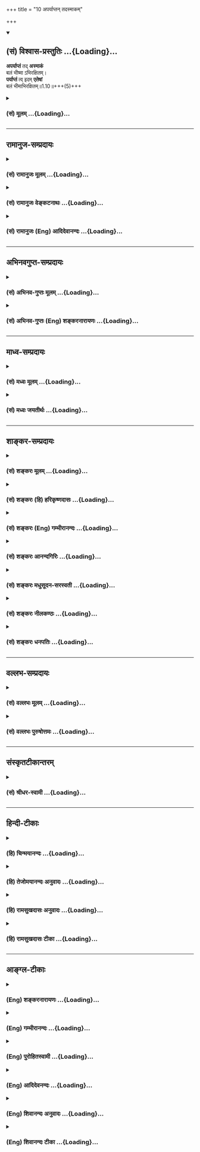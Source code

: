+++
title = "10 अपर्याप्तन् तदस्माकम्"

+++
<div class="js_include" newlevelforh1="2" title="(सं) विश्वास-प्रस्तुतिः" unfilled url="/mahAbhAratam/shlokashaH/06-bhIShma-parva/03-bhagavad-gItA-parva/saMskRtam/vishvAsa-prastutiH/01_arjuna-viShAda-yogaH/10_aparyAptan_tadasm.md">
<details open><summary><h2>(सं) विश्वास-प्रस्तुतिः ...{Loading}...</h2></summary>

**अपर्याप्तं** तद् **अस्माकं**  
बलं भीष्मा ऽभिरक्षितम्।  
**पर्याप्तं** त्व् इदम् **एतेषां**  
बलं भीमाभिरक्षितम्॥1.10॥+++(5)+++
</details>
</div>
<div class="js_include collapsed" newlevelforh1="3" title="(सं) मूलम्" unfilled url="/mahAbhAratam/shlokashaH/06-bhIShma-parva/03-bhagavad-gItA-parva/saMskRtam/mUlam/01_arjuna-viShAda-yogaH/10_aparyAptan_tadasm.md">
<details><summary><h3>(सं) मूलम् ...{Loading}...</h3></summary>

अपर्याप्तं तदस्माकं बलं भीष्माभिरक्षितम्।  
पर्याप्तं त्विदमेतेषां बलं भीमाभिरक्षितम्।।1.10।।
</details>
</div>


_________________
## रामानुज-सम्प्रदायः
<div class="js_include collapsed" newlevelforh1="3" title="(सं) रामानुजः मूलम्" unfilled url="/mahAbhAratam/shlokashaH/06-bhIShma-parva/03-bhagavad-gItA-parva/saMskRtam/rAmAnujaH/mUlam/01_arjuna-viShAda-yogaH/10_aparyAptan_tadasm.md">
<details><summary><h3>(सं) रामानुजः मूलम् ...{Loading}...</h3></summary>

१९-तमस्य टीका दृश्या।
</details>
</div>
<div class="js_include collapsed" newlevelforh1="3" title="(सं) रामानुजः वेङ्कटनाथः" unfilled url="/mahAbhAratam/shlokashaH/06-bhIShma-parva/03-bhagavad-gItA-parva/saMskRtam/rAmAnujaH/venkaTanAthaH/01_arjuna-viShAda-yogaH/10_aparyAptan_tadasm.md">
<details><summary><h3>(सं) रामानुजः वेङ्कटनाथः ...{Loading}...</h3></summary>

११-तमस्य व्याख्या दृश्या।
</details>
</div>
<div class="js_include collapsed" newlevelforh1="3" title="(सं) रामानुजः (Eng) आदिदेवानन्दः" unfilled url="/mahAbhAratam/shlokashaH/06-bhIShma-parva/03-bhagavad-gItA-parva/saMskRtam/rAmAnujaH/english/AdidevAnandaH/01_arjuna-viShAda-yogaH/10_aparyAptan_tadasm.md">
<details><summary><h3>(सं) रामानुजः (Eng) आदिदेवानन्दः ...{Loading}...</h3></summary>

1.1 - 1.19 Dhrtarastra said - Sanjaya said Duryodhana, after viewing the forces of Pandavas protected by Bhima, and his own forces protected by Bhisma conveyed his views thus to Drona, his teacher, about the adeacy of Bhima's forces for conering the Kaurava forces and the inadeacy of his own forces for victory against the Pandava forces. He was grief-stricken within. Observing his (Duryodhana's) despondecny, Bhisma,
in order to cheer him, roared like a lion, and then blowing his conch,
made his side sound their conchs and kettle-drums, which made an uproar as a sign of victory. Then, having heard that great tumult, Arjuna and Sri Krsna the Lord of all lords, who was acting as the charioteer of Arjuna, sitting in their great chariot which was powerful enough to coner the three worlds; blew their divine conchs Srimad Pancajanya and Devadatta. Then, both Yudhisthira and Bhima blew their respective conchs separately. That tumult rent asunder the hearts of your sons, led by Duryodhana. The sons of Dhrtarastra then thought, 'Our cause is almost lost now itself.' So said Sanjaya to Dhrtarastra who was longing for their victory. Sanjaya said to Dhrtarastra: Then, seeing the Kauravas,
who were ready for battle, Arjuna, who had Hanuman, noted for his exploit of burning Lanka, as the emblem on his flag on his chariot,
directed his charioteer Sri Krsna, the Supreme Lord-who is overcome by parental love for those who take shelter in Him who is the treasure-house of knowledge, power, lordship, energy, potency and splendour, whose sportive delight brings about the origin, sustentation and dissolution of the entire cosmos at His will, who is the Lord of the senses, who controls in all ways the senses inner and outer of all,
superior and inferior - by saying, 'Station my chariot in an appropriate place in order that I may see exactly my enemies who are eager for battle.'

</details>
</div>


_________________
## अभिनवगुप्त-सम्प्रदायः
<div class="js_include collapsed" newlevelforh1="3" title="(सं) अभिनव-गुप्तः मूलम्" unfilled url="/mahAbhAratam/shlokashaH/06-bhIShma-parva/03-bhagavad-gItA-parva/saMskRtam/abhinava-guptaH/mUlam/01_arjuna-viShAda-yogaH/10_aparyAptan_tadasm.md">
<details><summary><h3>(सं) अभिनव-गुप्तः मूलम् ...{Loading}...</h3></summary>

।।1.10।। अपर्याप्तमिति। भीमसेनाभिरक्षितं पाण्डवीयं बलम् अस्माकमपर्याप्तं
जेतुमशक्यम् +++(S N जेतुमसमर्थम्)+++। यदि वा +++(K अथवा)+++ अपर्याप्तम्
कियत्तदस्मद्बलस्येत्येवार्थः +++(K omits एव)+++। इदं तु भीष्माभिरक्षितं
बलमस्माकं सम्बन्धि एतेषां पाण्डवानां पर्याप्तम् +++(S पाण्वानां बलं
पर्याप्तम् N omit पर्याप्तम्)+++ जेतुं शक्यम् +++(S शक्तम्)+++ यदि वा पर्याप्तं
बहु न समरे जय्यमेतैरिति।  

</details>
</div>
<div class="js_include collapsed" newlevelforh1="3" title="(सं) अभिनव-गुप्तः (Eng) शङ्करनारायणः" unfilled url="/mahAbhAratam/shlokashaH/06-bhIShma-parva/03-bhagavad-gItA-parva/saMskRtam/abhinava-guptaH/english/shankaranArAyaNaH/01_arjuna-viShAda-yogaH/10_aparyAptan_tadasm.md">
<details><summary><h3>(सं) अभिनव-गुप्तः (Eng) शङ्करनारायणः ...{Loading}...</h3></summary>

1.10 Aparyaptam etc. For us, for Pandava army grauded by Bhimasena is
unlimited, i.e., it is not possible to vanish; or it is not sufficient,
i.e., very insignificant when compared with our army. This is the
meaning. On the other hand, for these Pandavas, this army guarded by
Bhisma, belonging to us, is limited i.e., it is possible to vanish; or
it is sufficient i.e., too much; in other words it is not possible to be
vanished in the war by these (Pandavas).

</details>
</div>


_________________
## माध्व-सम्प्रदायः
<div class="js_include collapsed" newlevelforh1="3" title="(सं) मध्वः मूलम्" unfilled url="/mahAbhAratam/shlokashaH/06-bhIShma-parva/03-bhagavad-gItA-parva/saMskRtam/madhvaH/mUlam/01_arjuna-viShAda-yogaH/10_aparyAptan_tadasm.md">
<details><summary><h3>(सं) मध्वः मूलम् ...{Loading}...</h3></summary>

  
  
।।1.10।। Sri Madhvacharya did not comment on this sloka. The commentary
starts from 2.11.  
  

</details>
</div>
<div class="js_include collapsed" newlevelforh1="3" title="(सं) मध्वः जयतीर्थः" unfilled url="/mahAbhAratam/shlokashaH/06-bhIShma-parva/03-bhagavad-gItA-parva/saMskRtam/madhvaH/jayatIrthaH/01_arjuna-viShAda-yogaH/10_aparyAptan_tadasm.md">
<details><summary><h3>(सं) मध्वः जयतीर्थः ...{Loading}...</h3></summary>

  
  
।।1.10।। Sri Jayatirtha did not comment on this sloka. The commentary
starts from 2.11.  
  

</details>
</div>


_________________
## शाङ्कर-सम्प्रदायः
<div class="js_include collapsed" newlevelforh1="3" title="(सं) शङ्करः मूलम्" unfilled url="/mahAbhAratam/shlokashaH/06-bhIShma-parva/03-bhagavad-gItA-parva/saMskRtam/shankaraH/mUlam/01_arjuna-viShAda-yogaH/10_aparyAptan_tadasm.md">
<details><summary><h3>(सं) शङ्करः मूलम् ...{Loading}...</h3></summary>

1.10 Sri Sankaracharya did not comment on this sloka. The commentary
starts from 2.10.  
  

</details>
</div>
<div class="js_include collapsed" newlevelforh1="3" title="(सं) शङ्करः (हि) हरिकृष्णदासः" unfilled url="/mahAbhAratam/shlokashaH/06-bhIShma-parva/03-bhagavad-gItA-parva/saMskRtam/shankaraH/hindI/harikRShNadAsaH/01_arjuna-viShAda-yogaH/10_aparyAptan_tadasm.md">
<details><summary><h3>(सं) शङ्करः (हि) हरिकृष्णदासः ...{Loading}...</h3></summary>

।।1.10।। Sri Sankaracharya did not comment on this sloka.  
  

</details>
</div>
<div class="js_include collapsed" newlevelforh1="3" title="(सं) शङ्करः (Eng) गम्भीरानन्दः" unfilled url="/mahAbhAratam/shlokashaH/06-bhIShma-parva/03-bhagavad-gItA-parva/saMskRtam/shankaraH/english/gambhIrAnandaH/01_arjuna-viShAda-yogaH/10_aparyAptan_tadasm.md">
<details><summary><h3>(सं) शङ्करः (Eng) गम्भीरानन्दः ...{Loading}...</h3></summary>

1.10 Sri Sankaracharya did not comment on this sloka. The commentary
starts from 2.10.

</details>
</div>
<div class="js_include collapsed" newlevelforh1="3" title="(सं) शङ्करः आनन्दगिरिः" unfilled url="/mahAbhAratam/shlokashaH/06-bhIShma-parva/03-bhagavad-gItA-parva/saMskRtam/shankaraH/AnandagiriH/01_arjuna-viShAda-yogaH/10_aparyAptan_tadasm.md">
<details><summary><h3>(सं) शङ्करः आनन्दगिरिः ...{Loading}...</h3></summary>

।।1.10।। राजा पुनरपि स्वकीयभयाभावे हेत्वन्तरमाचार्यं प्रत्यावेदयति
**अपर्याप्तमिति।** अस्माकं खल्विदमेकादशसंख्याकाक्षौहिणीपरिगणितमपरिमितं
बलं भीष्मेण च प्रथितमहामहिम्ना सूक्ष्मबुद्धिना सर्वतो रक्षितं पर्याप्तं
परेषां परिभवे समर्थम्। एतेषां पुनस्तदल्पं सप्तसंख्याकाश्रौहिणीपरिमितं
बलं भीमेन च चपलबुद्धिना कुशलताविकलेन परिपालितमपर्याप्तम्।
अस्मानभिभवितुमसमर्थमित्यर्थः। अथवा तदिदमस्माकं बलं
भीष्माधिष्ठितमपर्याप्तमपरिमितमधृष्यमक्षोभ्यम् एतेषां तु पाण्डवानां बलं
भीमेनाभिरक्षितं पर्याप्तं परिमितम्। सोढुं शक्यमित्यर्थः। अथवा
तत्पाण्डवानां बलमपर्याप्तं नालमस्माकमस्मभ्यं भीष्माभिरक्षितं
भीष्मोऽभिरक्षितोऽस्मै परबलनिवृत्त्यर्थमिति तदेव तथोच्यते इदं पुनरस्मदीयं
बलमेतेषां पाण्डवानां पर्याप्तं परिभवे समर्थं भीमाभिरक्षितं भीमो
दुर्बलहृदयो यस्मादस्मै परबलनिवृत्त्यर्थमभिरक्षितस्तस्मादस्माकं न
किञ्चिदपि भयकारणमस्तीत्यर्थः।  

</details>
</div>
<div class="js_include collapsed" newlevelforh1="3" title="(सं) शङ्करः मधुसूदन-सरस्वती" unfilled url="/mahAbhAratam/shlokashaH/06-bhIShma-parva/03-bhagavad-gItA-parva/saMskRtam/shankaraH/madhusUdana-sarasvatI/01_arjuna-viShAda-yogaH/10_aparyAptan_tadasm.md">
<details><summary><h3>(सं) शङ्करः मधुसूदन-सरस्वती ...{Loading}...</h3></summary>

।।1.10।। राजा पुनरपि सैन्यद्वयसाम्यमाशङ्क्य स्वसैन्याधिक्यमावेदयति
अपर्याप्तमनन्तमेकादशाक्षौहिणीपरिमितं भीष्मेण च प्रथितमहिम्ना
सूक्ष्मबुद्धिनाभितः सर्वतो रक्षितं तत्तादृशगुणवत्पुरुषाधिष्ठितमस्माकं
बलम्। एतेषां पाण्डवानां बलं तु पर्याप्तं परिमितं
सप्ताक्षौहिणीमात्रात्मकत्कत्वान्नयूनं भीमेन चातिचपलबुद्धिना रक्षितम्
तस्मादस्माकमेव विजयो भविष्यतीत्यभिप्रायः। अथवा तत्पाण्डवानां
बलमपर्याप्तं नालमस्माकभस्मभ्यम्। क्रीदृशं तत्।
भीष्मोऽभिरक्षितोऽस्माभिर्यस्मै यन्निवृत्त्यर्थमित्यर्थः। तत्पाण्डवबलं
भीष्माभिरक्षितं इदं पुनरस्मदीयं बलमेतेषां पाण्डवानां पर्याप्तं परिभवे
समर्थं भीमोऽतिदुर्बलहृदयोऽभिरक्षितो यस्मै तदस्माकं बलं भीमाभिरक्षितं
यस्माद्भीमोऽत्ययोग्य एवैतन्निवृत्त्यर्थं तै रक्षितस्तस्मादस्माकं न
किंचिदपि भयकारणमस्तीत्यभिप्रायः। एवंचेन्निर्भयोऽसि तर्हि किमिति बहु
जल्पसीत्यत आह। कर्तव्यविशेषद्योती तुशब्दः।  
  

</details>
</div>
<div class="js_include collapsed" newlevelforh1="3" title="(सं) शङ्करः नीलकण्ठः" unfilled url="/mahAbhAratam/shlokashaH/06-bhIShma-parva/03-bhagavad-gItA-parva/saMskRtam/shankaraH/nIlakaNThaH/01_arjuna-viShAda-yogaH/10_aparyAptan_tadasm.md">
<details><summary><h3>(सं) शङ्करः नीलकण्ठः ...{Loading}...</h3></summary>

।।1.10।। पर्याप्तं परित आप्तं परिवेष्टितम्। पाण्डवसैन्यं हि
सप्ताक्षौहिणीमितत्वादल्पं बहुनैकादशाक्षौहिणीमितेनास्मत्सैन्येन
वेष्टयितुं शक्यं नतु तदीयेनास्मदीयमित्यर्थः। एवं च पर्याप्तमित्यस्य
पारणीयमित्यर्थः।  
  

</details>
</div>
<div class="js_include collapsed" newlevelforh1="3" title="(सं) शङ्करः धनपतिः" unfilled url="/mahAbhAratam/shlokashaH/06-bhIShma-parva/03-bhagavad-gItA-parva/saMskRtam/shankaraH/dhanapatiH/01_arjuna-viShAda-yogaH/10_aparyAptan_tadasm.md">
<details><summary><h3>(सं) शङ्करः धनपतिः ...{Loading}...</h3></summary>

।।1.10।। स्वोत्कर्षे हेत्वन्तरमाह **अपर्याप्तमिति।** तत्परेषां
बलमस्माकं बलं सैन्यमभिभवितुमपर्याप्तसमर्थं यतोऽस्माकं बलं भीष्मेण
प्रथितमहिम्नातिशूरेण रक्षितमिदभस्मदीयं तु बलमेतेषां सैन्यमभिभवितुं
पर्याप्तं समर्थम्। यतः परेषां बलं भीमेन बालेनाभिरक्षितमित्यर्थः। यद्वा
तत्परोक्षं सर्वं विषयीकर्तुमशक्यमस्माकं बलं भीष्मेण
चाभिरक्षितमतोऽपर्याप्तं पर्याप्तुमभिभवितुं क्षोभयितुमशक्यम्। एतेषां
त्विदं परिदृश्यमानं परिमितमितियावत्। भीमेन चाभिरक्षितभतः पर्याप्तं
पर्याप्तुमभिभवितुं क्षोभयितुं सोढुं च शक्यमित्यर्थः। यद्वा तत्तस्मात्
अस्माकमिदं बलमपर्याप्तं परि समन्तादितस्ततः सर्वं प्राप्तं न भवति किंतु
स्वकीयमेव बहु एतेषां तु बलं परि समन्तादितस्ततः प्राप्तं
पर्याप्तमतोऽस्मत्सैन्यं मनो दत्त्वा युद्धं करिष्यतीति कृत्वास्माकं
प्राबल्यमिति भावः। अस्माकं किलेदमेकादशाक्षौहिणीपरिमितं बलं भीष्मेण
चाभिरक्षितं पर्याप्तं परेषां परिभवे समर्थं एतेषां पुनस्तदल्पं
सप्ताक्षौहिणीपरिमितं बलं भीमेन चपलबुद्धिना कुशलताविकलेन
परिपालितमपर्याप्तम्। अस्मानभिभवितुमसमर्थमित्यर्थः।। अथवा तदिदमस्माकं
बलमपर्याप्तमनल्पं भीष्मेण चाधिष्ठितं तेषां तु बलं पर्याप्तमल्पं भीमेन
चाधिष्ठितमतोऽस्माकमेव जयो भविष्यतीति भावः। अथवा तत्पाण्डवानां
बलमस्माकमस्मभ्यं अपर्याप्तं नालम् यत एतेषां बलं भीष्माभिरक्षितं
भीष्मोऽभिरक्षितो निवृत्त्यर्थमस्मै। ततः इदं पुनरस्मदीयं बलं तेषां परिभवे
पर्याप्तं समर्थम्। यतो भीमोऽभिरक्षितोऽस्मै तत् अस्मत्सैन्यनिवृत्त्यर्थं
दुर्बलहृदयो भीमः परैरभिरक्षित इत्यर्थइत्येके। यत्तु तथाभूतैर्युक्तमपि
भीष्मेणाभिरक्षितमपि अस्माकं बलं सैन्यमपर्याप्तं तैः सह योद्धुमसमर्थं
भाति इदं त्वेतेषां पाण्डवानां बलं भीमाभिरक्षितं सत् पर्याप्तं समर्थं
भाति। भीष्मस्योभयपक्षपातित्वादिति भाव इति तदुपेक्ष्यम्। प्रकरणविरोधात्।
तदेवं बहुमानयुक्तं राजवाक्यं श्रुत्वा भीष्मः किं कृतवानिति
स्वग्रन्थविरोधाच्च।  

</details>
</div>


_________________
## वल्लभ-सम्प्रदायः
<div class="js_include collapsed" newlevelforh1="3" title="(सं) वल्लभः मूलम्" unfilled url="/mahAbhAratam/shlokashaH/06-bhIShma-parva/03-bhagavad-gItA-parva/saMskRtam/vallabhaH/mUlam/01_arjuna-viShAda-yogaH/10_aparyAptan_tadasm.md">
<details><summary><h3>(सं) वल्लभः मूलम् ...{Loading}...</h3></summary>

।।1.2 1.11।। दुर्योधनोऽपि वृकोदरादिभी रक्षितं पाण्डवानां बलं
भीष्माभिरक्षितं स्वीयं च बलं विलोक्य आत्मजविजये तद्बलस्य पर्याप्ततां
आत्मबलस्य तद्बिजयेऽपर्याप्ततां च आचार्ये निवेद्यान्तरेव विष्ण्णोऽभूत्।  

</details>
</div>
<div class="js_include collapsed" newlevelforh1="3" title="(सं) वल्लभः पुरुषोत्तमः" unfilled url="/mahAbhAratam/shlokashaH/06-bhIShma-parva/03-bhagavad-gItA-parva/saMskRtam/vallabhaH/puruShottamaH/01_arjuna-viShAda-yogaH/10_aparyAptan_tadasm.md">
<details><summary><h3>(सं) वल्लभः पुरुषोत्तमः ...{Loading}...</h3></summary>

  
  
।।1.10।। एवं सर्वाननूद्यैतद्रक्षितमप्यस्मद्बलं तद्बलयुद्धासमर्थं मम
भातीत्याह अपर्याप्तमिति। भीष्माभिरक्षितमप्यस्माकं बलं अपर्याप्तं तैः सह
योद्धुमसमर्थं भाति। द्रोणः कदाचित्कुप्येदिति भीष्माभिरक्षितमेवोक्तम्।
पाण्डवानां च बलमस्मामिर्योद्धुं समर्थं भातीत्याह पर्याप्तमिति। इदं तेषां
पाण्डवानां बलं भीमेनाभितः सर्वतो रक्षितं सत् पर्याप्तं समर्थं प्रतिभाति।
तुशब्देनापर्याप्तपक्षो निराकृतः। यद्वा तत्प्रसिद्धमस्माकं बलं अपर्याप्तं
अत्यधिकम्। किञ्च भीष्मेणाभितो रक्षितम्। तेषां तु बलं शूरभूयिष्ठमपि
पर्याप्तम् अक्षौहिणीसप्तकमितत्वात्। किञ्च भीमेनाभिरक्षितम्।  
  
  
  

</details>
</div>


_________________
## संस्कृतटीकान्तरम्
<div class="js_include collapsed" newlevelforh1="3" title="(सं) श्रीधर-स्वामी" unfilled url="/mahAbhAratam/shlokashaH/06-bhIShma-parva/03-bhagavad-gItA-parva/saMskRtam/shrIdhara-svAmI/01_arjuna-viShAda-yogaH/10_aparyAptan_tadasm.md">
<details><summary><h3>(सं) श्रीधर-स्वामी ...{Loading}...</h3></summary>

**।।1.10।।** ततः किमित्यत आह **अपर्याप्तमिति।** तत्
तथाभूतैर्वीरैयुक्तमपि भीष्मेणाभिरक्षितमप्यस्माकं बलं सैन्यमपर्याप्तं तैः
सह योद्धुमसमर्थं भाति। इदं तु एतेषां पाण्डवानां बलं भीमेनाभिरक्षितं सत्
पर्याप्तं समर्थं भाति। भीष्मस्योभयपक्षपातित्वात्। अस्मद्बलं पाण्डवसैन्यं
प्रत्यसमर्थम्। भीमस्यैकपक्षपातित्वात्।  
  

</details>
</div>


_________________
## हिन्दी-टीकाः
<div class="js_include collapsed" newlevelforh1="3" title="(हि) चिन्मयानन्दः" unfilled url="/mahAbhAratam/shlokashaH/06-bhIShma-parva/03-bhagavad-gItA-parva/hindI/chinmayAnandaH/01_arjuna-viShAda-yogaH/10_aparyAptan_tadasm.md">
<details><summary><h3>(हि) चिन्मयानन्दः ...{Loading}...</h3></summary>

।।1.10।। हिन्दुओं की प्राचीन युद्ध पद्धति में किसी सेना के सेनापति के
साथसाथ कोई योद्धा सेना का रक्षक भी होता था जिसमें शौर्य साहस और
बुद्धिमत्ता जैसे गुण आवश्यक होते थे। कौरव और पाण्डव पक्षों में क्रमश
भीष्म और भीम रक्षक थे।  

</details>
</div>
<div class="js_include collapsed" newlevelforh1="3" title="(हि) तेजोमयानन्दः अनुवादः" unfilled url="/mahAbhAratam/shlokashaH/06-bhIShma-parva/03-bhagavad-gItA-parva/hindI/tejomayAnandaH/anuvAdaH/01_arjuna-viShAda-yogaH/10_aparyAptan_tadasm.md">
<details><summary><h3>(हि) तेजोमयानन्दः अनुवादः ...{Loading}...</h3></summary>

।।1.10।। भीष्म के द्वारा हमारी रक्षित सेना अपर्याप्त है; किन्तु भीम
द्वारा रक्षित उनकी सेना पर्याप्त है अथवा, भीष्म के द्वारा रक्षित हमारी
सेना अपरिमित है किन्तु भीम के द्वारा रक्षित उनकी सेना परिमित ही है।

</details>
</div>
<div class="js_include collapsed" newlevelforh1="3" title="(हि) रामसुखदासः अनुवादः" unfilled url="/mahAbhAratam/shlokashaH/06-bhIShma-parva/03-bhagavad-gItA-parva/hindI/rAmasukhadAsaH/anuvAdaH/01_arjuna-viShAda-yogaH/10_aparyAptan_tadasm.md">
<details><summary><h3>(हि) रामसुखदासः अनुवादः ...{Loading}...</h3></summary>

।।1.10।। वह हमारी सेना पाण्डवों पर विजय करने में अपर्याप्त है, असमर्थ
है; क्योंकि उसके संरक्षक (उभयपक्षपाती) भीष्म हैं। परन्तु इन पाण्डवों की
सेना हमारे पर विजय करने में पर्याप्त है, समर्थ है; क्योंकि इसके संरक्षक
(निजसेनापक्षपाती) भीमसेन हैं।

</details>
</div>
<div class="js_include collapsed" newlevelforh1="3" title="(हि) रामसुखदासः टीका" unfilled url="/mahAbhAratam/shlokashaH/06-bhIShma-parva/03-bhagavad-gItA-parva/hindI/rAmasukhadAsaH/TIkA/01_arjuna-viShAda-yogaH/10_aparyAptan_tadasm.md">
<details><summary><h3>(हि) रामसुखदासः टीका ...{Loading}...</h3></summary>

।।1.10।।***व्याख्या--*****'अपर्याप्तं तदस्माकं बलं
भीष्माभिरक्षितम्'--**अधर्म--अन्यायके कारण दुर्योधनके मनमें भय होनेसे वह
अपनी सेनाके विषयमें सोचता है कि हमारी सेना बड़ी होनेपर भी अर्थात्
पाण्डवोंकी अपेक्षा चार अक्षौहिणी अधिक होनेपर भी पाण्डवोंपर विजय प्राप्त
करनेमें है तो असमर्थ ही! कारण कि हमारी सेनामें मतभेद है। उसमें इतनी एकता
(संगठन), निर्भयता, निःसंकोचता नहीं है, जितनी कि पाण्डवोंकी सेनामें है।
हमारी सेनाके मुख्य संरक्षक पितामह भीष्म उभयपक्षपाती हैं अर्थात् उनके
भीतर कौरव और पाण्डव--दोनों सेनाओंका पक्ष है। वे कृष्णके बड़े भक्त हैं।
उनके हृदयमें युधिष्ठिरका बड़ा आदर है। अर्जुनपर भी उनका बड़ा स्नेह है।
इसलिये वे हमारे पक्षमें रहते हुए भी भीतरसे पाण्डवोंका भला चाहते हैं। वे
ही भीष्म हमारी सेनाके मुख्य सेनापति हैं। ऐसी दशामें हमारी सेना
पाण्डवोंके मुकाबलेमें कैसे समर्थ हो सकती है; नहीं हो सकती।  
**'पर्याप्तं त्विदमेतेषां बलं भीमाभिरक्षितम्'--**परन्तु यह जो
पाण्डवोंकी सेना है, यह हमारेपर विजय करनेमें समर्थ है। कारण कि इनकी
सेनामें मतभेद नहीं है, प्रत्युत सभी एकमत होकर संगठित हैं। इनकी सेनाका
संरक्षक बलवान् भीमसेन है, जो कि बचपनसे ही मेरेको हराता आया है। यह अकेला
ही मेरेसहित सौ भाइयोंको मारनेकी प्रतिज्ञा कर चुका है अर्थात् यह हमारा
नाश करनेपर तुला हुआ है! इसका शरीर वज्रके समान मजबूत है। इसको मैंने जहर
पिलाया था, तो भी यह मरा नहीं। ऐसा यह भीमसेन पाण्डवोंकी सेनाका संरक्षक
है, इसलिये यह सेना वास्तवमें समर्थ है, पूर्ण है।  
यहाँ एक शङ्का हो सकती है कि दुर्योधनने अपनी सेनाके संरक्षकके लिये
भीष्मजीका नाम लिया, जो कि सेनापतिके पदपर नियुक्त हैं। परन्तु
पाण्डव-सेनाके संरक्षकके लिये भीमसेनका नाम लिया, जो कि सेनापति नहीं हैं।
इसका समाधान यह है कि दुर्योधन इस समय सेनापतियोंकी बात नहीं सोच रहा है;
किन्तु दोनों सेनाओंकी शक्तिके विषयमें सोच रहा है कि किस सेनाकी शक्ति
अधिक है; दुर्योधनपर आरम्भसे ही भीमसेनकी शक्तिका, बलवत्ताका अधिक प्रभाव
पड़ा हुआ है। अतः वह पाण्डव-सेनाके संरक्षकके लिये भीमसेनका ही नाम लेता
है।  
**विशेष बात**   
अर्जुन कौरव-सेनाको देखकर किसीके पास न जाकर हाथमें धनुष उठाते हैं (गीता
1। 20), पर दुर्योधन पाण्डवसेनाको देखकर द्रोणाचार्यके पास जाता है और उनसे
पाण्डवोंकी व्यूहरचनायुक्त सेनाको देखनेके लिये कहता है। इससे सिद्ध होता
है कि दुर्योधनके हृदयमें भय बैठा हुआ है (**टिप्पणी प₀ 10**)। भीतरमें
भय होनेपर भी वह चालाकीसे द्रोणाचार्यको प्रसन्न करना चाहता है, उनको
पाण्डवोंके विरुद्ध उकसाना चाहता है। कारण कि दुर्योधनके हृदयमें अधर्म है,
अन्याय है पाप है। अन्यायी, पापी व्यक्ति कभी निर्भय और सुख-शान्तिसे नहीं
रह सकता--यह नियम है। परन्तु अर्जुनके भीतर धर्म है, न्याय है। इसलिये
अर्जुनके भीतर अपना स्वार्थ सिद्ध करनेके लिये चालाकी नहीं है, भय नहीं है;
किन्तु उत्साह है, वीरता है। तभी तो वे वीरतामें आकर सेना-निरीक्षण करनेके
लिये भगवान्को आज्ञा देते हैं कि हे अच्युत! दोनों सेनाओंके मध्यमें मेरे
रथको खड़ा कर दीजिये' (1। 21)। इसका तात्पर्य है कि जिसके भीतर नाश्वान्
धन-सम्पति आदिका आश्रय है, आदर है और जिसके भीतर अधर्म है, अन्याय है,
दुर्भाव है, उसके भीतर वास्तविक बल नहीं होता। वह भीतरसे खोखला होता है और
वह कभी निर्भय नहीं होता। परन्तु जिसके भीतर अपने धर्मका पालन है और
भगवान्का आश्रय है, वह कभी भयभीत नहीं होता। उसका बल सच्चा होता है। वह सदा
निश्चिन्त और निर्भय रहता है। अतः अपना कल्याण चाहनेवाले साधकोंको अधर्म,
अन्याय आदिका सर्वथा त्याग करके और एकमात्र भगवान्का आश्रय लेकर
भगवत्प्रीत्यर्थ अपने धर्मका अनुष्ठान करना चाहिये। भौतिक सम्पत्तिको
महत्त्व देकर और संयोगजन्य सुखके प्रलोभनमें फँसकर कभी अधर्मका आश्रय नहीं
लेना चाहिये; क्योंकि इन दोनोंसे मनुष्यका कभी हित नहीं होता,प्रत्युत अहित
ही होता है।  
***सम्बन्ध--***अब दुर्योधन पितामह भीष्मको प्रसन्न करनेके लिये अपनी
सेनाके सभी महारथियोंसे कहता है

</details>
</div>


_________________
## आङ्ग्ल-टीकाः
<div class="js_include collapsed" newlevelforh1="3" title="(Eng) शङ्करनारायणः" unfilled url="/mahAbhAratam/shlokashaH/06-bhIShma-parva/03-bhagavad-gItA-parva/english/shankaranArAyaNaH/01_arjuna-viShAda-yogaH/10_aparyAptan_tadasm.md">
<details><summary><h3>(Eng) शङ्करनारायणः ...{Loading}...</h3></summary>

1.10. Thus the army guarded by Bhima is unlimited (or insufficient) for us; on the other hand, the army guarded by Bhisma is limited (or sufficient) for them (the Pandavas).

</details>
</div>
<div class="js_include collapsed" newlevelforh1="3" title="(Eng) गम्भीरानन्दः" unfilled url="/mahAbhAratam/shlokashaH/06-bhIShma-parva/03-bhagavad-gItA-parva/english/gambhIrAnandaH/01_arjuna-viShAda-yogaH/10_aparyAptan_tadasm.md">
<details><summary><h3>(Eng) गम्भीरानन्दः ...{Loading}...</h3></summary>

1.10 Therefore, our army under the complete protection of Bhisma and others is unlimited. But this army of these (enemies), under the protection of Bhima and others is limited.

</details>
</div>
<div class="js_include collapsed" newlevelforh1="3" title="(Eng) पुरोहितस्वामी" unfilled url="/mahAbhAratam/shlokashaH/06-bhIShma-parva/03-bhagavad-gItA-parva/english/purohitasvAmI/01_arjuna-viShAda-yogaH/10_aparyAptan_tadasm.md">
<details><summary><h3>(Eng) पुरोहितस्वामी ...{Loading}...</h3></summary>

1.10 Yet our army seems the weaker, though commanded by Bheeshma; their army seems the stronger, though commanded by Bheema.

</details>
</div>
<div class="js_include collapsed" newlevelforh1="3" title="(Eng) आदिदेवनन्दः" unfilled url="/mahAbhAratam/shlokashaH/06-bhIShma-parva/03-bhagavad-gItA-parva/english/AdidevanandaH/01_arjuna-viShAda-yogaH/10_aparyAptan_tadasm.md">
<details><summary><h3>(Eng) आदिदेवनन्दः ...{Loading}...</h3></summary>

1.10 Inadequate is this force of ours, which is guarded by Bhisma, while adequate is that force of theirs, which is guarded by Bhima.

</details>
</div>
<div class="js_include collapsed" newlevelforh1="3" title="(Eng) शिवानन्दः अनुवादः" unfilled url="/mahAbhAratam/shlokashaH/06-bhIShma-parva/03-bhagavad-gItA-parva/english/shivAnandaH/anuvAdaH/01_arjuna-viShAda-yogaH/10_aparyAptan_tadasm.md">
<details><summary><h3>(Eng) शिवानन्दः अनुवादः ...{Loading}...</h3></summary>

1.10. "This army of ours marshalled by Bhishma is insufficient, whereas that army of theirs marshelled by Bhima is sufficient.

</details>
</div>
<div class="js_include collapsed" newlevelforh1="3" title="(Eng) शिवानन्दः टीका" unfilled url="/mahAbhAratam/shlokashaH/06-bhIShma-parva/03-bhagavad-gItA-parva/english/shivAnandaH/TIkA/01_arjuna-viShAda-yogaH/10_aparyAptan_tadasm.md">
<details><summary><h3>(Eng) शिवानन्दः टीका ...{Loading}...</h3></summary>

1.10 अपर्याप्तम् insufficient; तत् that; अस्माकम् ours; बलम् army;
भीष्माभिरक्षितम् marshalled by Bhishma; पर्याप्तम् sufficient; तु while;
इदम् this; एतेषाम् their; बलम् army; भीमाभिरक्षितम् marshalled by Bhima.  
  
Commentary The verse is differently interpreted by different commentators. Sridhara Swami takes the word aparyaptam to mean insufficient. Ananda Giri takes it to mean unlimited.

</details>
</div>
